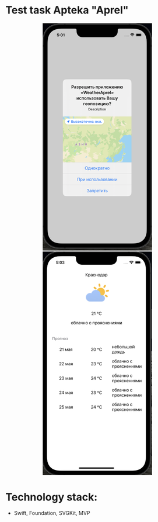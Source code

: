 <h1> Test task Apteka "Aprel" </h1>

<div align="center"> 
<img src="./Screen-1.png" width="300" /> 
<img src="./Screen-2.png" width="300" />
  </div>
  
  
  
<h1>Technology stack: </h1>
   
  <ul> 
    <li> Swift, Foundation, SVGKit, MVP </li> 
  </ul> 
     
  
